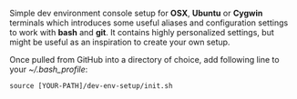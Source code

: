 Simple dev environment console setup for **OSX**, **Ubuntu** or **Cygwin** terminals which introduces some useful aliases and configuration settings to work with **bash** and **git**. It contains highly personalized settings, but might be useful as an inspiration to create your own setup.

Once pulled from GitHub into a directory of choice, add following line to your *~/.bash_profile*:

```
source [YOUR-PATH]/dev-env-setup/init.sh
```  

